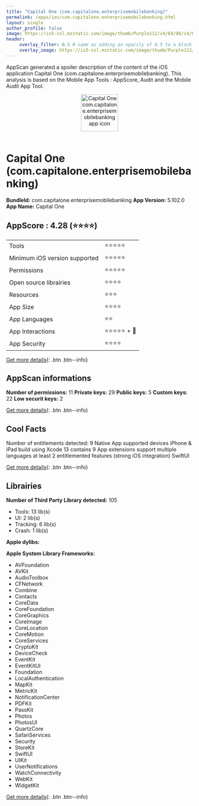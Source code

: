 ```yaml
---
title: "Capital One (com.capitalone.enterprisemobilebanking)"
permalink: /apps/ios/com.capitalone.enterprisemobilebanking.html
layout: single
author_profile: false
image: https://is5-ssl.mzstatic.com/image/thumb/Purple112/v4/69/86/c4/6986c49a-eeb2-5970-c427-fd418c0d5e8c/AppIcon-1x_U007emarketing-0-7-0-85-220.png/512x512bb.jpg
header: 
     overlay_filter: 0.5 # same as adding an opacity of 0.5 to a black background
     overlay_image: https://is5-ssl.mzstatic.com/image/thumb/Purple112/v4/69/86/c4/6986c49a-eeb2-5970-c427-fd418c0d5e8c/AppIcon-1x_U007emarketing-0-7-0-85-220.png/512x512bb.jpg
---
```

AppScan generated a spoiler description of the content of the iOS application Capital One (com.capitalone.enterprisemobilebanking). This analysis is based on the Mobile App Tools : AppScore, Audit and the Mobile Audit App Tool.

  
  
<div style="text-align: center;"><img src="https://is5-ssl.mzstatic.com/image/thumb/Purple112/v4/69/86/c4/6986c49a-eeb2-5970-c427-fd418c0d5e8c/AppIcon-1x_U007emarketing-0-7-0-85-220.png/512x512bb.jpg" width="100" height="100" alt="Capital One com.capitalone.enterprisemobilebanking app icon"></div></br>
  
# Capital One (com.capitalone.enterprisemobilebanking)

**BundleId:** com.capitalone.enterprisemobilebanking
**App Version:** 5.102.0
**App Name:** Capital One


## AppScore : 4.28 (⭐️⭐️⭐️⭐️) 

<table>
<tr><td> Tools </td><td> ⭐️⭐️⭐️⭐️⭐️ </td></tr>
<tr><td> Minimum iOS version supported </td><td> ⭐️⭐️⭐️⭐️⭐️ </td></tr>
<tr><td> Permissions </td><td> ⭐️⭐️⭐️⭐️⭐️ </td></tr>
<tr><td> Open source librairies </td><td> ⭐️⭐️⭐️⭐️ </td></tr>
<tr><td> Resources </td><td> ⭐️⭐️⭐️ </td></tr>
<tr><td> App Size </td><td> ⭐️⭐️⭐️⭐️ </td></tr>
<tr><td> App Languages </td><td> ⭐️⭐️ </td></tr>
<tr><td> App Interactions </td><td> ⭐️⭐️⭐️⭐️⭐️ + 🌟 </td></tr>
<tr><td> App Security </td><td> ⭐️⭐️⭐️⭐️ </td></tr>
</table>

[Get more details](/pricing.html){: .btn .btn--info}  
  
## AppScan informations 

**Number of permissions:** 11
**Private keys:** 29
**Public keys:** 5
**Custom keys:** 22
**Low securit keys:** 2
  
[Get more details](/pricing.html){: .btn .btn--info}

## Cool Facts

Number of entitlements detected: 9
Native App
supported devices iPhone & iPad
build using Xcode 13
contains 9 App extensions
support multiple languages
at least 2 entitlemented features (strong iOS integration)
SwiftUI
  
[Get more details](/pricing.html){: .btn .btn--info}

## Librairies 
**Number of Third Party Library detected:** 105
- Tools: 13 lib(s)
- UI: 2 lib(s)
- Tracking: 6 lib(s)
- Crash: 1 lib(s)

**Apple dylibs:**


**Apple System Library Frameworks:**
- AVFoundation
- AVKit
- AudioToolbox
- CFNetwork
- Combine
- Contacts
- CoreData
- CoreFoundation
- CoreGraphics
- CoreImage
- CoreLocation
- CoreMotion
- CoreServices
- CryptoKit
- DeviceCheck
- EventKit
- EventKitUI
- Foundation
- LocalAuthentication
- MapKit
- MetricKit
- NotificationCenter
- PDFKit
- PassKit
- Photos
- PhotosUI
- QuartzCore
- SafariServices
- Security
- StoreKit
- SwiftUI
- UIKit
- UserNotifications
- WatchConnectivity
- WebKit
- WidgetKit


  
[Get more details](/pricing.html){: .btn .btn--info}

